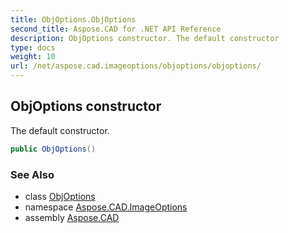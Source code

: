 ```yaml
---
title: ObjOptions.ObjOptions
second_title: Aspose.CAD for .NET API Reference
description: ObjOptions constructor. The default constructor
type: docs
weight: 10
url: /net/aspose.cad.imageoptions/objoptions/objoptions/
---
```

## ObjOptions constructor

The default constructor.

```csharp
public ObjOptions()
```

### See Also

* class [ObjOptions](../)
* namespace [Aspose.CAD.ImageOptions](../../objoptions/)
* assembly [Aspose.CAD](../../../)


